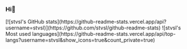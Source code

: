 ### Hi👋
<a>
[![stvsl's GitHub stats](https://github-readme-stats.vercel.app/api?username=stvsl)](https://github.com/stvsl/github-readme-stats)
![stvsl's Most used languages](https://github-readme-stats.vercel.app/api/top-langs?username=stvsl&show_icons=true&count_private=true)
</a>
  <!--
**stvsl/stvsl** is a ✨ _special_ ✨ repository because its `README.md` (this file) appears on your GitHub profile.

Here are some ideas to get you started:

- 🔭 I’m currently working on ...
- 🌱 I’m currently learning ...
- 👯 I’m looking to collaborate on ...
- 🤔 I’m looking for help with ...
- 💬 Ask me about ...
- 📫 How to reach me: ...
- 😄 Pronouns: ...
- ⚡ Fun fact: ...
-->
